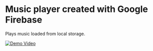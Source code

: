# Music player created with Google Firebase
Plays music loaded from local storage.

[![Demo Video](http://img.youtube.com/vi/w8n79nFL1vg/0.jpg)](http://www.youtube.com/watch?v=w8n79nFL1vg "Demo Video")
